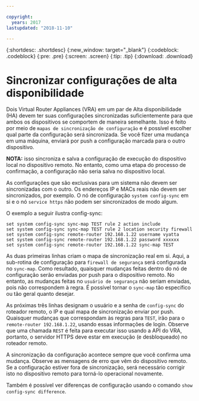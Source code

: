 ```yaml
---

copyright:
  years: 2017
lastupdated: "2018-11-10"

---
```


{:shortdesc: .shortdesc}
{:new_window: target="_blank"}
{:codeblock: .codeblock}
{:pre: .pre}
{:screen: .screen}
{:tip: .tip}
{:download: .download}

# Sincronizar configurações de alta disponibilidade
Dois Virtual Router Appliances (VRA) em um par de Alta disponibilidade (HA) devem ter suas configurações sincronizadas suficientemente para que ambos os dispositivos se comportem de maneira semelhante. Isso é feito por meio de `mapas de sincronização de configuração` e é possível escolher qual parte da configuração será sincronizada. Se você fizer uma mudança em uma máquina, enviará por push a configuração marcada para o outro dispositivo.

**NOTA:** isso sincroniza e salva a configuração de execução do dispositivo local no dispositivo remoto. No entanto, como uma etapa do processo de confirmação, a configuração não seria salva no dispositivo local. 

As configurações que são exclusivas para um sistema não devem ser sincronizadas com o outro. Os endereços IP e MACs reais não devem ser sincronizados, por exemplo. O nó de configuração `system config-sync` em si e o nó `service https` não podem ser sincronizados de modo algum.

O exemplo a seguir ilustra config-sync:

```
set system config-sync sync-map TEST rule 2 action include
set system config-sync sync-map TEST rule 2 location security firewall
set system config-sync remote-router 192.168.1.22 username vyatta
set system config-sync remote-router 192.168.1.22 password xxxxxx
set system config-sync remote-router 192.168.1.22 sync-map TEST
```

As duas primeiras linhas criam o mapa de sincronização real em si. Aqui, a sub-rotina de configuração para `firewall de segurança` será configurada no `sync-map`. Como resultado, quaisquer mudanças feitas dentro do nó de configuração serão enviadas por push para o dispositivo remoto. No entanto, as mudanças feitas no `usuário de segurança` não seriam enviadas, pois não correspondem à regra. É possível tornar o `sync-map` tão específico ou tão geral quanto desejar.

As próximas três linhas designam o usuário e a senha de `config-sync` do roteador remoto, o IP e qual mapa de sincronização enviar por push. Quaisquer mudanças que correspondam às regras para `TEST`, irão para o `remote-router 192.168.1.22`, usando essas informações de login. Observe que uma chamada `REST` é feita para executar isso usando a API do VRA, portanto, o servidor HTTPS deve estar em execução (e desbloqueado) no roteador remoto.

A sincronização da configuração acontece sempre que você confirma uma mudança. Observe as mensagens de erro que vêm do dispositivo remoto. Se a configuração estiver fora de sincronização, será necessário corrigir isto no dispositivo remoto para torná-lo operacional novamente.

Também é possível ver diferenças de configuração usando o comando `show config-sync difference`.
